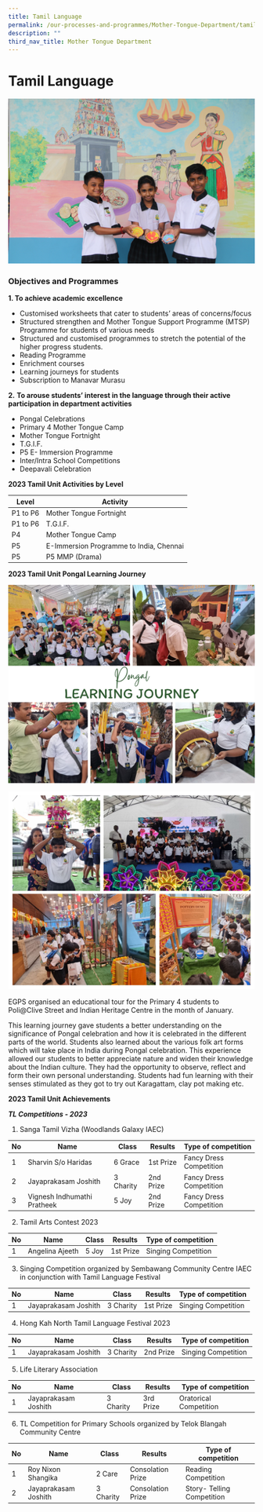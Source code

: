```yaml
---
title: Tamil Language
permalink: /our-processes-and-programmes/Mother-Tongue-Department/tamil-language/
description: ""
third_nav_title: Mother Tongue Department
---
```

# **Tamil Language**

![](/images/Department%20Main%20Photos/img_3291.JPG)

### Objectives and Programmes

      
**1\. To achieve academic excellence**

*   Customised worksheets that cater to students’ areas of concerns/focus
*   Structured strengthen and Mother Tongue Support Programme (MTSP) Programme for students of various needs
*   Structured and customised programmes to stretch the potential of the higher progress students.
*   Reading Programme
*   Enrichment courses
*   Learning journeys for students
*   Subscription to Manavar Murasu

**2\.** **To arouse students’ interest in the language through their active participation in department activities**

*   Pongal Celebrations
*   Primary 4 Mother Tongue Camp
*   Mother Tongue Fortnight
*   T.G.I.F.
*   P5 E- Immersion Programme
*   Inter/Intra School Competitions
*   Deepavali Celebration

**2023 Tamil Unit Activities by Level**
  


| Level | Activity | 
| -------- | -------- | 
| P1 to P6     | Mother Tongue Fortnight     | 
| P1 to P6     | T.G.I.F.     |
| P4    | Mother Tongue Camp     |
| P5     | E-Immersion Programme to India, Chennai     |
| P5     | P5 MMP (Drama)     |

**2023 Tamil Unit Pongal Learning Journey**

![](/images/Department%20Photos/Mother%20Tongue/Tamil/pongal%202023%201.jpg)

![](/images/Department%20Photos/Mother%20Tongue/Tamil/pongal%202023%202.jpg)

EGPS organised an educational tour for the Primary 4 students to Poli@Clive Street and Indian Heritage Centre in the month of January. 

This learning journey gave students a better understanding on the significance of Pongal celebration and how it is celebrated in the different parts of the world.  Students also learned about the various folk art forms which will take place in India during Pongal celebration. This experience allowed our students to better appreciate nature and widen their knowledge about the Indian culture. They had the opportunity to observe, reflect and form their own personal understanding. Students had fun learning with their senses stimulated as they got to try out Karagattam, clay pot making etc.

**2023 Tamil Unit Achievements**

***TL Competitions - 2023***

1.	Sanga Tamil Vizha (Woodlands Galaxy IAEC)	

| No | Name | Class | Results | Type of competition | 
| -------- | -------- | -------- | -------- | -------- |
1     | Sharvin S/o Haridas     | 6 Grace     | 1st Prize     | Fancy Dress Competition     | 
2     | Jayaprakasam Joshith     | 3 Charity     | 2nd Prize     | Fancy Dress Competition     | 
3     | Vignesh Indhumathi Pratheek     | 5 Joy     | 2nd Prize     | Fancy Dress Competition     | 

2.	Tamil Arts Contest 2023     

| No | Name | Class | Results | Type of competition | 
| -------- | -------- | -------- | -------- | -------- |
1     | Angelina Ajeeth     | 5 Joy     | 1st Prize     | Singing Competition     |

3. Singing Competition organized by Sembawang Community Centre IAEC in conjunction with Tamil Language Festival

| No | Name | Class | Results | Type of competition | 
| -------- | -------- | -------- | -------- | -------- |
1     | Jayaprakasam Joshith     | 3 Charity     | 1st Prize     | Singing Competition     |

4.	Hong Kah North Tamil Language Festival 2023

| No | Name | Class | Results | Type of competition | 
| -------- | -------- | -------- | -------- | -------- |
1     | Jayaprakasam Joshith     | 3 Charity     | 2nd Prize     | Singing Competition     |

5.	Life Literary Association 

| No | Name | Class | Results | Type of competition | 
| -------- | -------- | -------- | -------- | -------- |
1     | Jayaprakasam Joshith     | 3 Charity     | 3rd Prize     | Oratorical Competition     |

6.	TL Competition for Primary Schools organized by Telok Blangah Community Centre        

| No | Name | Class | Results | Type of competition | 
| -------- | -------- | -------- | -------- | -------- |
1     | Roy Nixon Shangika     | 2 Care     | Consolation Prize     | Reading Competition     |
2     | Jayaprakasam Joshith     | 3 Charity     | Consolation Prize     | Story- Telling Competition     |